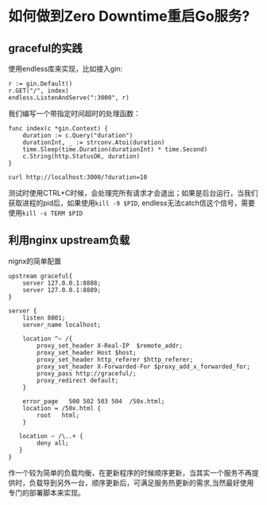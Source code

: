 # 如何做到Zero Downtime重启Go服务?

## graceful的实践

使用endless库来实现，比如接入gin:
```
r := gin.Default()
r.GET("/", index)
endless.ListenAndServe(":3000", r)
```

我们编写一个带指定时间超时的处理函数：

```
func index(c *gin.Context) {
    duration := c.Query("duration")
    durationInt, _ := strconv.Atoi(duration)
    time.Sleep(time.Duration(durationInt) * time.Second)
    c.String(http.StatusOK, duration)
}
```

```
curl http://localhost:3000/?duration=10
```

测试时使用CTRL+C时候，会处理完所有请求才会退出；如果是后台运行，当我们获取进程的pid后，如果使用```kill -9 $PID```, endless无法catch信这个信号，需要使用```kill -s TERM $PID```

## 利用nginx upstream负载

nignx的简单配置

```
upstream graceful{
    server 127.0.0.1:8888;
    server 127.0.0.1:8889;
}

server {
    listen 8001;
    server_name localhost;

    location ^~ /{
        proxy_set_header X-Real-IP  $remote_addr;
        proxy_set_header Host $host;
        proxy_set_header http_referer $http_referer;
        proxy_set_header X-Forwarded-For $proxy_add_x_forwarded_for;
        proxy_pass http://graceful/;
        proxy_redirect default;
    }

    error_page   500 502 503 504  /50x.html;
    location = /50x.html {
        root   html;
    }

   location ~ /\..+ {
        deny all;
   }
}
```

作一个较为简单的负载均衡，在更新程序的时候顺序更新，当其实一个服务不再提供时，负载导到另外一台，顺序更新后，可满足服务热更新的需求,当然最好使用专门的部署脚本来实现。
